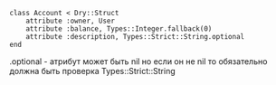 ```
class Account < Dry::Struct
	attribute :owner, User
	attribute :balance, Types::Integer.fallback(0)
	attribute :description, Types::Strict::String.optional
end
```

.optional -  атрибут может быть nil но если он не nil то обязательно должна быть проверка Types::Strict::String